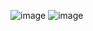 ![image](https://github.com/user-attachments/assets/15513235-1424-4edd-8669-7a5931d3eb78)
![image](https://github.com/user-attachments/assets/7a3a86b2-26b3-48f5-9168-892e53472936)

